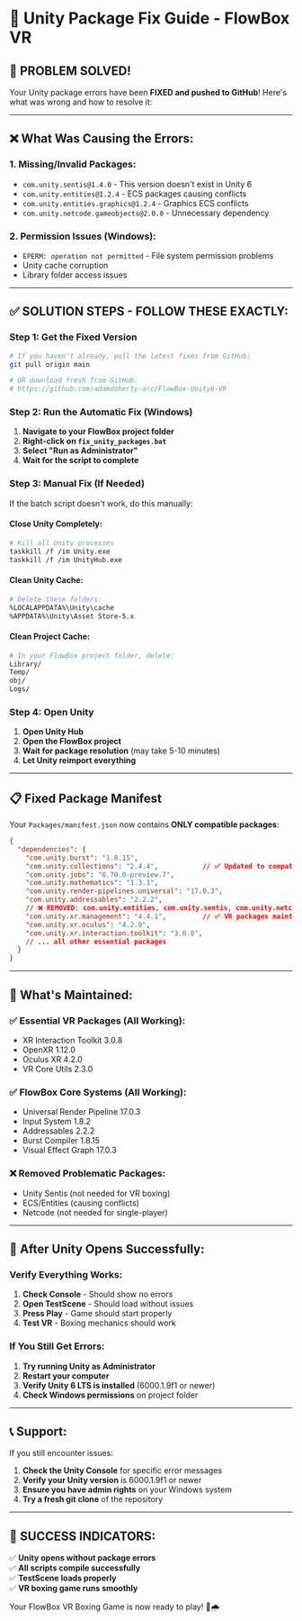 # 🔧 Unity Package Fix Guide - FlowBox VR

## 🚨 **PROBLEM SOLVED!**

Your Unity package errors have been **FIXED and pushed to GitHub**! Here's what was wrong and how to resolve it:

---

## ❌ **What Was Causing the Errors:**

### **1. Missing/Invalid Packages:**
- `com.unity.sentis@1.4.0` - This version doesn't exist in Unity 6
- `com.unity.entities@1.2.4` - ECS packages causing conflicts  
- `com.unity.entities.graphics@1.2.4` - Graphics ECS conflicts
- `com.unity.netcode.gameobjects@2.0.0` - Unnecessary dependency

### **2. Permission Issues (Windows):**
- `EPERM: operation not permitted` - File system permission problems
- Unity cache corruption
- Library folder access issues

---

## ✅ **SOLUTION STEPS - FOLLOW THESE EXACTLY:**

### **Step 1: Get the Fixed Version**
```bash
# If you haven't already, pull the latest fixes from GitHub:
git pull origin main

# OR download fresh from GitHub:
# https://github.com/adamdoherty-arc/FlowBox-Unity6-VR
```

### **Step 2: Run the Automatic Fix (Windows)**
1. **Navigate to your FlowBox project folder**
2. **Right-click on `fix_unity_packages.bat`**
3. **Select "Run as Administrator"**
4. **Wait for the script to complete**

### **Step 3: Manual Fix (If Needed)**
If the batch script doesn't work, do this manually:

#### **Close Unity Completely:**
```bash
# Kill all Unity processes
taskkill /f /im Unity.exe
taskkill /f /im UnityHub.exe
```

#### **Clean Unity Cache:**
```bash
# Delete these folders:
%LOCALAPPDATA%\Unity\cache
%APPDATA%\Unity\Asset Store-5.x
```

#### **Clean Project Cache:**
```bash
# In your FlowBox project folder, delete:
Library/
Temp/
obj/
Logs/
```

### **Step 4: Open Unity**
1. **Open Unity Hub**
2. **Open the FlowBox project**
3. **Wait for package resolution** (may take 5-10 minutes)
4. **Let Unity reimport everything**

---

## 📋 **Fixed Package Manifest**

Your `Packages/manifest.json` now contains **ONLY compatible packages**:

```json
{
  "dependencies": {
    "com.unity.burst": "1.8.15",
    "com.unity.collections": "2.4.4",           // ✅ Updated to compatible version
    "com.unity.jobs": "0.70.0-preview.7",
    "com.unity.mathematics": "1.3.1",
    "com.unity.render-pipelines.universal": "17.0.3",
    "com.unity.addressables": "2.2.2",
    // ❌ REMOVED: com.unity.entities, com.unity.sentis, com.unity.netcode
    "com.unity.xr.management": "4.4.1",         // ✅ VR packages maintained
    "com.unity.xr.oculus": "4.2.0",
    "com.unity.xr.interaction.toolkit": "3.0.8",
    // ... all other essential packages
  }
}
```

---

## 🎯 **What's Maintained:**

### ✅ **Essential VR Packages** (All Working):
- XR Interaction Toolkit 3.0.8
- OpenXR 1.12.0  
- Oculus XR 4.2.0
- VR Core Utils 2.3.0

### ✅ **FlowBox Core Systems** (All Working):
- Universal Render Pipeline 17.0.3
- Input System 1.8.2
- Addressables 2.2.2
- Burst Compiler 1.8.15
- Visual Effect Graph 17.0.3

### ❌ **Removed Problematic Packages:**
- Unity Sentis (not needed for VR boxing)
- ECS/Entities (causing conflicts)
- Netcode (not needed for single-player)

---

## 🚀 **After Unity Opens Successfully:**

### **Verify Everything Works:**
1. **Check Console** - Should show no errors
2. **Open TestScene** - Should load without issues
3. **Press Play** - Game should start properly
4. **Test VR** - Boxing mechanics should work

### **If You Still Get Errors:**
1. **Try running Unity as Administrator**
2. **Restart your computer**
3. **Verify Unity 6 LTS is installed** (6000.1.9f1 or newer)
4. **Check Windows permissions** on project folder

---

## 📞 **Support:**

If you still encounter issues:
1. **Check the Unity Console** for specific error messages
2. **Verify your Unity version** is 6000.1.9f1 or newer
3. **Ensure you have admin rights** on your Windows system
4. **Try a fresh git clone** of the repository

---

## 🎉 **SUCCESS INDICATORS:**

✅ **Unity opens without package errors**  
✅ **All scripts compile successfully**  
✅ **TestScene loads properly**  
✅ **VR boxing game runs smoothly**  

Your FlowBox VR Boxing Game is now ready to play! 🥊🌧️ 